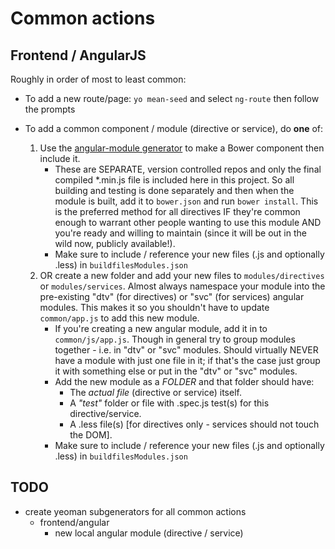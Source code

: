 # Common actions

## Frontend / AngularJS
Roughly in order of most to least common:
- To add a new route/page: `yo mean-seed` and select `ng-route` then follow the prompts
	
- To add a common component / module (directive or service), do **one** of:
	1. Use the [angular-module generator](https://github.com/jackrabbitsgroup/generator-angular-module) to make a Bower component then include it.
		- These are SEPARATE, version controlled repos and only the final compiled *.min.js file is included here in this project. So all building and testing is done separately and then when the module is built, add it to `bower.json` and run `bower install`. This is the preferred method for all directives IF they're common enough to warrant other people wanting to use this module AND you're ready and willing to maintain (since it will be out in the wild now, publicly available!).
		- Make sure to include / reference your new files (.js and optionally .less) in `buildfilesModules.json`
	2. OR create a new folder and add your new files to `modules/directives` or `modules/services`. Almost always namespace your module into the pre-existing "dtv" (for directives) or "svc" (for services) angular modules. This makes it so you shouldn't have to update `common/app.js` to add this new module.
		- If you're creating a new angular module, add it in to `common/js/app.js`. Though in general try to group modules together - i.e. in "dtv" or "svc" modules. Should virtually NEVER have a module with just one file in it; if that's the case just group it with something else or put in the "dtv" or "svc" modules.
		- Add the new module as a *FOLDER* and that folder should have:
			- The *actual file* (directive or service) itself.
			- A *"test"* folder or file with .spec.js test(s) for this directive/service.
			- A .less file(s) [for directives only - services should not touch the DOM].
		- Make sure to include / reference your new files (.js and optionally .less) in `buildfilesModules.json`
		
	
## TODO
- create yeoman subgenerators for all common actions
	- frontend/angular
		- new local angular module (directive / service)
		